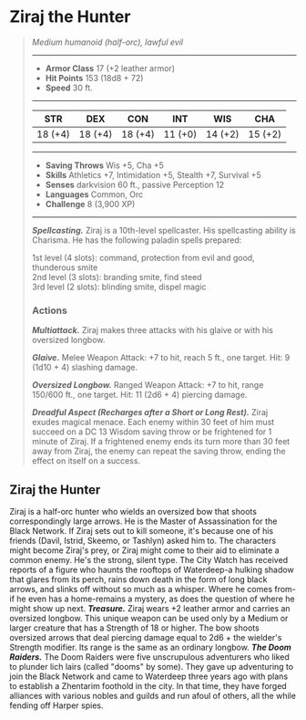 # Ziraj the Hunter
>*Medium humanoid (half-orc), lawful evil*
>___
>- **Armor Class** 17 (+2 leather armor)
>- **Hit Points** 153 (18d8 + 72)
>- **Speed** 30 ft.
>___
>|STR|DEX|CON|INT|WIS|CHA|
>|:---:|:---:|:---:|:---:|:---:|:---:|
>|18 (+4)|18 (+4)|18 (+4)|11 (+0)|14 (+2)|15 (+2)|
>___
>- **Saving Throws** Wis +5, Cha +5
>- **Skills** Athletics +7, Intimidation +5, Stealth +7, Survival +5
>- **Senses** darkvision 60 ft., passive Perception 12
>- **Languages** Common, Orc
>- **Challenge** 8 (3,900 XP)
>___
>***Spellcasting.*** Ziraj is a 10th-level spellcaster. His spellcasting ability is Charisma. He has the following paladin spells prepared:  
>
>1st level (4 slots): command, protection from evil and good, thunderous smite  
>2nd level (3 slots): branding smite, find steed  
>3rd level (2 slots): blinding smite, dispel magic  
>
>### Actions
>***Multiattack.*** Ziraj makes three attacks with his glaive or with his oversized longbow.  
>
>***Glaive.*** Melee Weapon Attack: +7 to hit, reach 5 ft., one target. Hit: 9 (1d10 + 4) slashing damage.  
>
>***Oversized Longbow.*** Ranged Weapon Attack: +7 to hit, range 150/600 ft., one target. Hit: 11 (2d6 + 4) piercing damage.  
>
>***Dreadful Aspect (Recharges after a Short or Long Rest).*** Ziraj exudes magical menace. Each enemy within 30 feet of him must succeed on a DC 13 Wisdom saving throw or be frightened for 1 minute of Ziraj. If a frightened enemy ends its turn more than 30 feet away from Ziraj, the enemy can repeat the saving throw, ending the effect on itself on a success.
## Ziraj the Hunter
Ziraj is a half-orc hunter who wields an oversized bow that shoots correspondingly large arrows. He is the Master of Assassination for the Black Network. If Ziraj sets out to kill someone, it's because one of his friends (Davil, Istrid, Skeemo, or Tashlyn) asked him to. The characters might become Ziraj's prey, or Ziraj might come to their aid to eliminate a common enemy. He's the strong, silent type.
The City Watch has received reports of a figure who haunts the rooftops of Waterdeep-a hulking shadow that glares from its perch, rains down death in the form of long black arrows, and slinks off without so much as a whisper. Where he comes from-if he even has a home-remains a mystery, as does the question of where he might show up next.
***Treasure.*** Ziraj wears +2 leather armor and carries an oversized longbow. This unique weapon can be used only by a Medium or larger creature that has a Strength of 18 or higher. The bow shoots oversized arrows that deal piercing damage equal to 2d6 + the wielder's Strength modifier. Its range is the same as an ordinary longbow.
***The Doom Raiders.*** The Doom Raiders were five unscrupulous adventurers who liked to plunder lich lairs (called "dooms" by some). They gave up adventuring to join the Black Network and came to Waterdeep three years ago with plans to establish a Zhentarim foothold in the city. In that time, they have forged alliances with various nobles and guilds and run afoul of others, all the while fending off Harper spies.